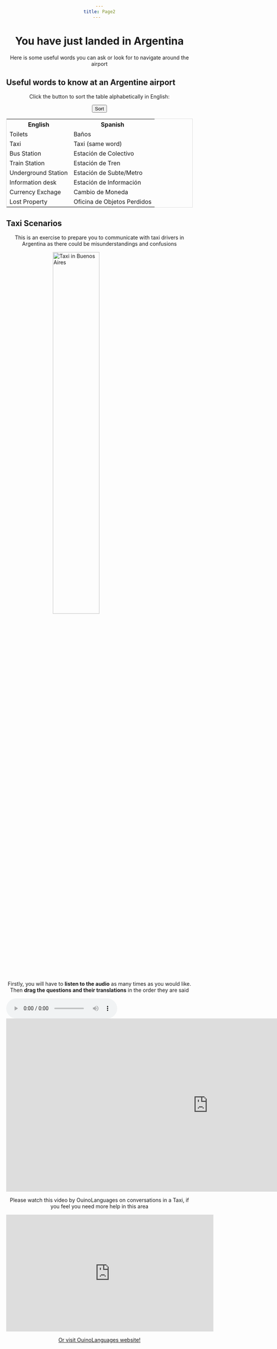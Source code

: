 ```yaml
---
title: Page2
---  
```

<style>
h1 {text-align: center;}
div {text-align: center;}
p {text-align: center;}
</style>

<h1>You have just landed in Argentina</h1>

  <p>Here is some useful words you can ask or look for to navigate around the airport</p>
  
  <title>Sort a HTML Table Alphabetically</title>
<style>
table {
  border-spacing: 0;
  width: 100%;
  border: 1px solid #ddd;
}

th, td {
  text-align: left;
  padding: 16px;
}

tr:nth-child(even) {
  background-color: #f2f2f2
}
</style>

<h2>Useful words to know at an Argentine airport</h2>
<p>Click the button to sort the table alphabetically in English:</p>
<p><button onclick="sortTable()">Sort</button></p>

<table id="myTable">
  <tr>
    <th>English</th>
    <th>Spanish</th>
  </tr>
  <tr>
    <td>Toilets</td>
    <td>Baños</td>
  </tr>
  <tr>
    <td>Taxi</td>
    <td>Taxi (same word)</td>
  </tr>
  <tr>
    <td>Bus Station</td>
    <td>Estación de Colectivo</td>
  </tr>
  <tr>
    <td>Train Station</td>
    <td>Estación de Tren</td>
  </tr>
  <tr>
    <td>Underground Station</td>
    <td>Estación de Subte/Metro</td>
  </tr>
  <tr>
    <td>Information desk</td>
    <td>Estación de Información</td>
  </tr>
  <tr>
    <td>Currency Exchage</td>
    <td>Cambio de Moneda</td>
  </tr>
  <tr>
    <td>Lost Property</td>
    <td>Oficina de Objetos Perdidos</td>
  </tr>
</table>

<script>
function sortTable() {
  var table, rows, switching, i, x, y, shouldSwitch;
  table = document.getElementById("myTable");
  switching = true;
  /*Make a loop that will continue until
  no switching has been done:*/
  while (switching) {
    //start by saying: no switching is done:
    switching = false;
    rows = table.rows;
    /*Loop through all table rows (except the
    first, which contains table headers):*/
    for (i = 1; i < (rows.length - 1); i++) {
      //start by saying there should be no switching:
      shouldSwitch = false;
      /*Get the two elements you want to compare,
      one from current row and one from the next:*/
      x = rows[i].getElementsByTagName("TD")[0];
      y = rows[i + 1].getElementsByTagName("TD")[0];
      //check if the two rows should switch place:
      if (x.innerHTML.toLowerCase() > y.innerHTML.toLowerCase()) {
        //if so, mark as a switch and break the loop:
        shouldSwitch = true;
        break;
      }
    }
    if (shouldSwitch) {
      /*If a switch has been marked, make the switch
      and mark that a switch has been done:*/
      rows[i].parentNode.insertBefore(rows[i + 1], rows[i]);
      switching = true;
    }
  }
}
</script>
  
  <meta name="viewport" content="width=device-width, initial-scale=1">
<style>
img {
  display: block;
  margin-left: auto;
  margin-right: auto;
}
</style>

  
  
  
<h2>Taxi Scenarios</h2>

<p>This is an exercise to prepare you to communicate with taxi drivers in Argentina as there could be misunderstandings and confusions</p>

<img src="https://upload.wikimedia.org/wikipedia/commons/thumb/e/e0/Taxi_in_Buenos_Aires.jpg/512px-Taxi_in_Buenos_Aires.jpg" alt="Taxi in Buenos Aires" style="width:50%;">


<p>Firstly, you will have to <strong>listen to the audio</strong> as many times as you would like. Then <strong>drag the questions and their translations</strong> in the order they are said</p>
  
 
<audio controls>
  <source src="https://jakeayc.github.io/SML5202-2021-Final/audio/Taxi.mp3" type="audio/mpeg">
</audio>

<iframe src="https://h5p.org/h5p/embed/1240602" width="1090" height="467" frameborder="0" allowfullscreen="allowfullscreen" allow="geolocation *; microphone *; camera *; midi *; encrypted-media *" title="Taxi scenario"></iframe><script src="https://h5p.org/sites/all/modules/h5p/library/js/h5p-resizer.js" charset="UTF-8"></script>

<p>Please watch this video by OuinoLanguages on conversations in a Taxi, if you feel you need more help in this area</p> 
  <iframe width="560" height="315" src="https://www.youtube.com/embed/pDEHxG4tKvo" title="YouTube video player" frameborder="0" allow="accelerometer; autoplay; clipboard-write; encrypted-media; gyroscope; picture-in-picture" allowfullscreen></iframe>
 
  <p><a href="https://www.ouinolanguages.com/spanish/">Or visit OuinoLanguages website!</a></p>


  
